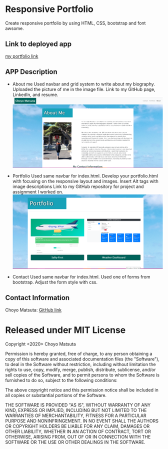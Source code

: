 # Responsive Portfolio

Create responsive portfolio by using HTML, CSS, bootstrap and font awsome.

## Link to deployed app
[my portfolio link](https://cmatsuta.github.io/myportfolio/)

## APP Description
* About me
Used navbar and grid system to write about my biography.
Uploaded the picture of me in the image file.
Link to my GitHub page, LinkedIn, and resume. 
![AboutMe page screenshot](./Assets/Images/about-me.png)

* Portfolio
Used same navbar for index.html.
Develop your portfolio.html with focusing on the responsive layout and images.
Insert Alt tags with image descriptions 
Link to my GitHub repository for project and assignment I worked on. 
![Portfolio page screenshot](./Assets/Images/portfolio.png)

* Contact
Used same navbar for index.html. Used one of forms from bootstrap.
Adjust the form style with css.

## Contact Information
Choyo Matsuta: [GitHub link](https://github.com/cmatsuta)

# Released under MIT License
Copyright <2020> Choyo Matsuta

Permission is hereby granted, free of charge, to any person obtaining a copy of this software and associated documentation files (the "Software"), to deal in the Software without restriction, including without limitation the rights to use, copy, modify, merge, publish, distribute, sublicense, and/or sell copies of the Software, and to permit persons to whom the Software is furnished to do so, subject to the following conditions:

The above copyright notice and this permission notice shall be included in all copies or substantial portions of the Software.

THE SOFTWARE IS PROVIDED "AS IS", WITHOUT WARRANTY OF ANY KIND, EXPRESS OR IMPLIED, INCLUDING BUT NOT LIMITED TO THE WARRANTIES OF MERCHANTABILITY, FITNESS FOR A PARTICULAR PURPOSE AND NONINFRINGEMENT. IN NO EVENT SHALL THE AUTHORS OR COPYRIGHT HOLDERS BE LIABLE FOR ANY CLAIM, DAMAGES OR OTHER LIABILITY, WHETHER IN AN ACTION OF CONTRACT, TORT OR OTHERWISE, ARISING FROM, OUT OF OR IN CONNECTION WITH THE SOFTWARE OR THE USE OR OTHER DEALINGS IN THE SOFTWARE.

